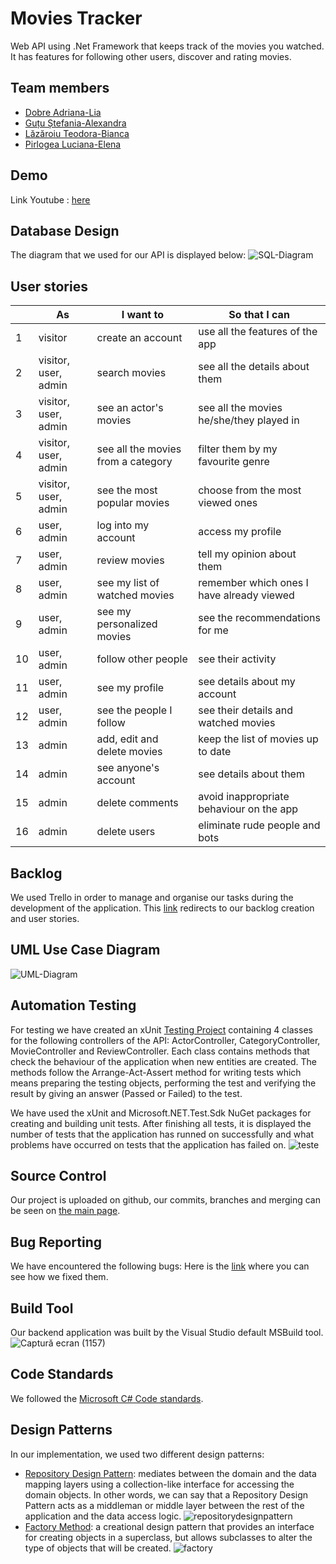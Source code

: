 # Movies Tracker
Web API using .Net Framework that keeps track of the movies you watched. It has features for following other users, discover and rating movies.

## Team members
- [Dobre Adriana-Lia](https://github.com/DobreAdriana)
- [Guțu Ștefania-Alexandra](https://github.com/StefaniaGutu)
- [Lăzăroiu Teodora-Bianca](https://github.com/TeodoraLazaroiu)
- [Pirlogea Luciana-Elena](https://github.com/LucianaPirlogea)

## Demo 
Link Youtube : [here](https://youtu.be/s2ImtdFtMmY) 
## Database Design
The diagram that we used for our API is displayed below:
![SQL-Diagram](https://user-images.githubusercontent.com/79576756/176704477-8daca699-c305-44a2-9ab3-369f2741312e.jpg)


## User stories
|  | As | I want to | So that I can | 
| ------------- | ------------- | ------------- | ------------- |
| 1   | visitor | create an account    | use all the features of the app  |
| 2     | visitor, user, admin       | search movies    |  see all the details about them |
| 3     | visitor, user, admin       | see an actor's movies    |  see all the movies he/she/they played in |
| 4     | visitor, user, admin       | see all the movies from a category    |  filter them by my favourite genre |
| 5     | visitor, user, admin       | see the most popular movies    |  choose from the most viewed ones |
| 6     | user, admin       | log into my account    |  access my profile |
| 7     | user, admin       | review movies    |  tell my opinion about them |
| 8     | user, admin       | see my list of watched movies    |  remember which ones I have already viewed |
| 9     | user, admin       | see my personalized movies    |  see the recommendations for me |
| 10     | user, admin       | follow other people    |  see their activity |
| 11     | user, admin       | see my profile    |  see details about my account |
| 12     | user, admin       | see the people I follow    |  see their details and watched movies |
| 13     | admin       | add, edit and delete movies    |  keep the list of movies up to date |
| 14     | admin       | see anyone's account    |  see details about them |
| 15     | admin       | delete comments    | avoid inappropriate behaviour on the app |
| 16     | admin       | delete users    | eliminate rude people and bots |

## Backlog
We used Trello in order to manage and organise our tasks during the development of the application. This [link](https://trello.com/b/NZkGMXRF/proiect-mds) redirects to our backlog creation and user stories.

## UML Use Case Diagram
![UML-Diagram](https://user-images.githubusercontent.com/79576756/176692554-8d57f073-0547-4f14-904d-960066f7f6da.jpg)


## Automation Testing

For testing we have created an xUnit [Testing Project](https://github.com/LucianaPirlogea/MovieTracker/tree/master/UnitTests) containing 4 classes for the following controllers of the API: ActorController, CategoryController, MovieController and ReviewController. Each class contains methods that check the behaviour of the application when new entities are created. The methods follow the Arrange-Act-Assert method for writing tests which means preparing the testing objects, performing the test and verifying the result by giving an answer (Passed or Failed) to the test.

We have used the xUnit and Microsoft.NET.Test.Sdk NuGet packages for creating and building unit tests. After finishing all tests, it is displayed the number of tests that the application has runned on successfully and what problems have occurred on tests that the application has failed on.
![teste](https://user-images.githubusercontent.com/45512830/176992767-1918b439-ef47-46e7-a7bc-495614d66050.png)

## Source Control
Our project is uploaded on github, our commits, branches and merging can be seen on [the main page](https://github.com/LucianaPirlogea/MovieTracker).


## Bug Reporting
We have encountered the following bugs: Here is the [link](https://github.com/LucianaPirlogea/MovieTracker/issues?q=is%3Aissue+is%3Aclosed) where you can see how we fixed them.

## Build Tool
Our backend application was built by the Visual Studio default MSBuild tool.
![Captură ecran (1157)](https://user-images.githubusercontent.com/45512830/176993076-6d54c917-62a1-432b-991e-0aa8c7124ef2.png)


## Code Standards
We followed the [Microsoft C# Code standards](https://docs.microsoft.com/en-us/dotnet/csharp/fundamentals/coding-style/coding-conventions).

## Design Patterns
In our implementation, we used two different design patterns: 
- [Repository Design Pattern](https://dotnettutorials.net/lesson/repository-design-pattern-csharp/#:~:text=The%20Repository%20Design%20Pattern%20in%20C%23%20Mediates%20between%20the%20domain,and%20the%20data%20access%20logic): mediates between the domain and the data mapping layers using a collection-like interface for accessing the domain objects. In other words, we can say that a Repository Design Pattern acts as a middleman or middle layer between the rest of the application and the data access logic.
![repositorydesignpattern](https://user-images.githubusercontent.com/79576756/176862864-fa5d05fb-f080-4e2c-af76-8e031af70478.jpg)
- [Factory Method](https://refactoring.guru/design-patterns/factory-method): a creational design pattern that provides an interface for creating objects in a superclass, but allows subclasses to alter the type of objects that will be created.
![factory](https://user-images.githubusercontent.com/79576756/176868607-a08f9203-9fa8-484b-bf4b-9fb050ac8430.jpg)
